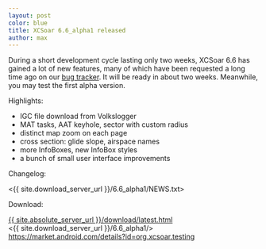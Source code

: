 ```yaml
---
layout: post
color: blue
title: XCSoar 6.6_alpha1 released
author: max
---
```

During a short development cycle lasting only two weeks, XCSoar 6.6
has gained a lot of new features, many of which have been requested a
long time ago on our [bug
tracker]({{site.trac_server_url}}/query?status=accepted&status=assigned&status=new&status=reopened&milestone=!%23+Map+Generator&milestone=!%23+SkyLines&milestone=!%23+Website&milestone=!XCSoar+Manual&max=1000&col=id&col=summary&col=status&col=owner&col=type&col=priority&col=time&col=changetime&col=reporter&desc=1&order=changetime).
It will be ready in about two weeks.  Meanwhile, you may test the
first alpha version.

Highlights:

* IGC file download from Volkslogger
* MAT tasks, AAT keyhole, sector with custom radius
* distinct map zoom on each page
* cross section: glide slope, airspace names
* more InfoBoxes, new InfoBox styles
* a bunch of small user interface improvements

Changelog:

 <{{ site.download_server_url }}/6.6_alpha1/NEWS.txt>

Download:

 [{{ site.absolute_server_url }}/download/latest.html](/download/latest.html)  
 <{{ site.download_server_url }}/6.6_alpha1/>  
 <https://market.android.com/details?id=org.xcsoar.testing>
